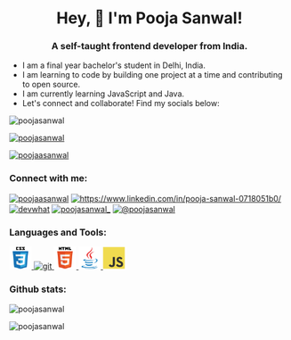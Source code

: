 
<h1 align="center">Hey, 👋 I'm Pooja Sanwal!</h1>
<h3 align="center">A self-taught frontend developer from India.</h3>

<ul>
<li>I am a final year bachelor's student in Delhi, India.</li>
<li>I am learning to code by building one project at a time and contributing to open source.</li>
<li>I am currently learning JavaScript and Java.</li>
<li>Let's connect and collaborate! Find my socials below:</li>
</ul>

<p align="left"><img src="https://komarev.com/ghpvc/?username=poojasanwal&label=Profile%20views&color=0e75b6&style=flat" alt="poojasanwal" /> </p>

<p align="left"> <a href="https://github.com/ryo-ma/github-profile-trophy"><img src="https://github-profile-trophy.vercel.app/?username=poojasanwal" alt="poojasanwal" /></a> </p>

<p align="left"> <a href="https://twitter.com/poojaasanwal" target="_blank"><img src="https://img.shields.io/twitter/follow/poojaasanwal?logo=twitter&style=for-the-badge" alt="poojaasanwal" /></a> </p>

<h3 align="left">Connect with me:</h3>
<p align="left">

<a href="https://twitter.com/poojaasanwal" target="blank"><img align="center" src="https://raw.githubusercontent.com/rahuldkjain/github-profile-readme-generator/master/src/images/icons/Social/twitter.svg" alt="poojaasanwal" height="30" width="40" /></a>
<a href="https://www.linkedin.com/in/pooja-sanwal-0718051b0/" target="blank"><img align="center" src="https://raw.githubusercontent.com/rahuldkjain/github-profile-readme-generator/master/src/images/icons/Social/linked-in-alt.svg" alt="https://www.linkedin.com/in/pooja-sanwal-0718051b0/" height="30" width="40" /></a>
<a href="https://stackoverflow.com/users/20190732/devwhat?tab=profile" target="blank"><img align="center" src="https://raw.githubusercontent.com/rahuldkjain/github-profile-readme-generator/master/src/images/icons/Social/stack-overflow.svg" alt="devwhat" height="30" width="40" /></a>
<a href="https://instagram.com/poojasanwal_" target="blank"><img align="center" src="https://raw.githubusercontent.com/rahuldkjain/github-profile-readme-generator/master/src/images/icons/Social/instagram.svg" alt="poojasanwal_" height="30" width="40" /></a>
<a href="https://hashnode.com/@poojasanwal" target="blank"><img align="center" src="https://raw.githubusercontent.com/rahuldkjain/github-profile-readme-generator/master/src/images/icons/Social/hashnode.svg" alt="@poojasanwal" height="30" width="40" /></a>
</p>

<h3 align="left">Languages and Tools:</h3>
<p align="left"> <a href="https://www.w3schools.com/css/" target="_blank" rel="noreferrer"> <img src="https://raw.githubusercontent.com/devicons/devicon/master/icons/css3/css3-original-wordmark.svg" alt="css3" width="40" height="40"/> </a> <a href="https://git-scm.com/" target="_blank" rel="noreferrer"> <img src="https://www.vectorlogo.zone/logos/git-scm/git-scm-icon.svg" alt="git" width="40" height="40"/> </a> <a href="https://www.w3.org/html/" target="_blank" rel="noreferrer"> <img src="https://raw.githubusercontent.com/devicons/devicon/master/icons/html5/html5-original-wordmark.svg" alt="html5" width="40" height="40"/> </a> <a href="https://www.java.com" target="_blank" rel="noreferrer"> <img src="https://raw.githubusercontent.com/devicons/devicon/master/icons/java/java-original.svg" alt="java" width="40" height="40"/> </a> <a href="https://developer.mozilla.org/en-US/docs/Web/JavaScript" target="_blank" rel="noreferrer"> <img src="https://raw.githubusercontent.com/devicons/devicon/master/icons/javascript/javascript-original.svg" alt="javascript" width="40" height="40"/> </a> </p>

<!-- <h3 align="left">Support:</h3>
<p><a href="https://www.buymeacoffee.com/poojasanwal"> <img align="left" src="https://cdn.buymeacoffee.com/buttons/v2/default-yellow.png" height="50" width="210" alt="poojasanwal" /></a></p><br><br> -->

<h3 align="left">Github stats:</h3>
<p>&nbsp;<img align="left" src="https://github-readme-stats.vercel.app/api?username=poojasanwal&show_icons=true&locale=en" alt="poojasanwal" /></p>
<p><img align="left" src="https://github-readme-streak-stats.herokuapp.com/?user=poojasanwal&" alt="poojasanwal" /></p>
